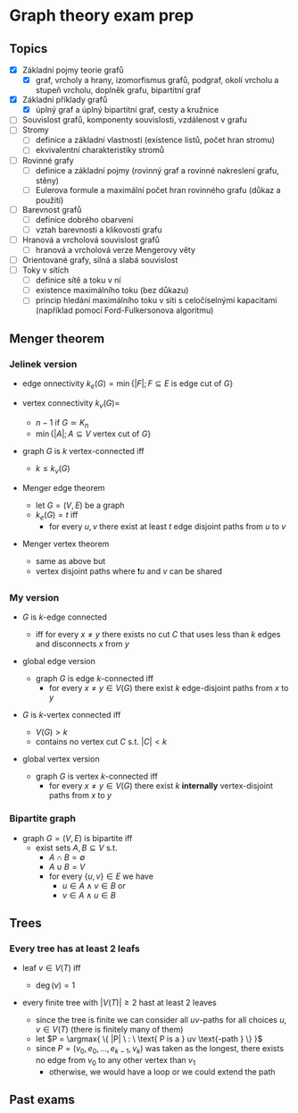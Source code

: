 # Graph theory exam prep

## Topics

- [x] Základní pojmy teorie grafů
  - [x] graf, vrcholy a hrany, izomorfismus grafů, podgraf, okolí vrcholu a stupeň vrcholu, doplněk grafu, bipartitní
graf
- [x] Základní příklady grafů
  - [x] úplný graf a úplný bipartitní graf, cesty a kružnice
- [ ] Souvislost grafů, komponenty souvislosti, vzdálenost v grafu
- [ ] Stromy
  - [ ] definice a základní vlastnosti (existence listů, počet hran stromu)
  - [ ] ekvivalentní charakteristiky stromů
- [ ] Rovinné grafy
  - [ ] definice a základní pojmy (rovinný graf a rovinné nakreslení grafu, stěny)
  - [ ] Eulerova formule a maximální počet hran rovinného grafu (důkaz a použití)
- [ ] Barevnost grafů
  - [ ] definice dobrého obarvení
  - [ ] vztah barevnosti a klikovosti grafu
- [ ] Hranová a vrcholová souvislost grafů
  - [ ] hranová a vrcholová verze Mengerovy věty
- [ ] Orientované grafy, silná a slabá souvislost
- [ ] Toky v sítích
  - [ ] definice sítě a toku v ní
  - [ ] existence maximálního toku (bez důkazu)
  - [ ] princip hledání maximálního toku v síti s celočíselnými kapacitami (například pomocí Ford-Fulkersonova
algoritmu)

## Menger theorem

### Jelinek version

- edge onnectivity $k_e(G) = \min{ \{ |F| ; F \subseteq E \text{ is edge cut of } G \} }$

- vertex connectivity $k_v(G) =$
  - $n - 1$ if $G \simeq K_n$
  - $\min{ \{ |A| ; A \subseteq V \text{ vertex cut of } G \} }$

- graph $G$ is $k$ vertex-connected iff
  - $k \leq k_v(G)$

- Menger edge theorem
  - let $G = (V,E)$ be a graph
  - $k_e(G) = t$ iff
    - for every $u,v$ there exist at least $t$ edge disjoint paths from $u$ to $v$

- Menger vertex theorem
  - same as above but
  - vertex disjoint paths where ❗$u$ and $v$ can be shared

### My version

- $G$ is $k$-edge connected
  - iff for every $x \neq y$ there exists no cut $C$ that uses less than $k$ edges and disconnects $x$ from $y$

- global edge version
  - graph $G$ is edge $k$-connected iff
    - for every $x \neq y \in V(G)$ there exist $k$ edge-disjoint paths from $x$ to $y$

- $G$ is $k$-vertex connected iff
  - $V(G) > k$
  - contains no vertex cut $C$ s.t. $|C| < k$ 

- global vertex version
  - graph $G$ is vertex $k$-connected iff
    - for every $x \neq y \in V(G)$ there exist $k$ **internally** vertex-disjoint paths from $x$ to $y$

### Bipartite graph

- graph $G=(V,E)$ is bipartite iff
  - exist sets $A,B \subseteq V$ s.t.
    - $A \cap B = \emptyset$
    - $A \cup B = V$
    - for every $\{u,v\} \in E$ we have
      - $u \in A \wedge v \in B$ or
      - $v \in A \wedge u \in B$

## Trees

### Every tree has at least 2 leafs

- leaf $v \in V(T)$ iff
  - $\deg(v) = 1$

- every finite tree with $|V(T)| \geq 2$ hast at least $2$ leaves
  - since the tree is finite we can consider all $uv$-paths for all choices $u,v \in V(T)$ (there is finitely many of them)
  - let $P = \argmax{ \{ |P| \ : \ \text{ P is a } uv \text{-path } \} }$
  - since $P = (v_0,e_0,\ldots,e_{k-1},v_k)$ was taken as the longest, there exists no edge from $v_0$ to any other vertex than $v_1$
    - otherwise, we would have a loop or we could extend the path


## Past exams